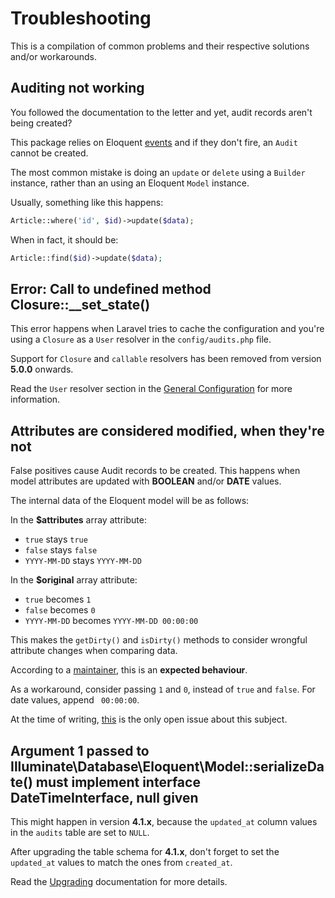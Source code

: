 # Troubleshooting
This is a compilation of common problems and their respective solutions and/or workarounds.

## Auditing not working
You followed the documentation to the letter and yet, audit records aren't being created?

This package relies on Eloquent [events](https://laravel.com/docs/5.5/eloquent#events) and if they don't fire, an `Audit` cannot be created.

The most common mistake is doing an `update` or `delete` using a `Builder` instance, rather than an using an Eloquent `Model` instance.

Usually, something like this happens:
```php
Article::where('id', $id)->update($data);
```

When in fact, it should be:
```php
Article::find($id)->update($data);
```

## Error: Call to undefined method Closure::__set_state()
This error happens when Laravel tries to cache the configuration and you're using a `Closure` as a `User` resolver in the `config/audits.php` file.

Support for `Closure` and `callable` resolvers has been removed from version **5.0.0** onwards.

Read the `User` resolver section in the [General Configuration](general-configuration) for more information.

## Attributes are considered modified, when they're not
False positives cause Audit records to be created.
This happens when model attributes are updated with **BOOLEAN** and/or **DATE** values.

The internal data of the Eloquent model will be as follows:

In the **$attributes** array attribute:
- `true` stays `true`
- `false` stays `false`
- `YYYY-MM-DD` stays `YYYY-MM-DD`

In the **$original** array attribute:
- `true` becomes `1`
- `false` becomes `0`
- `YYYY-MM-DD` becomes `YYYY-MM-DD 00:00:00`

This makes the `getDirty()` and `isDirty()` methods to consider wrongful attribute changes when comparing data.

According to a [maintainer](https://github.com/laravel/framework/issues/16823#issuecomment-267573840), this is an **expected behaviour**.

As a workaround, consider passing `1` and `0`, instead of `true` and `false`. For date values, append ` 00:00:00`.

At the time of writing, [this](https://github.com/laravel/internals/issues/349) is the only open issue about this subject.

## Argument 1 passed to Illuminate\Database\Eloquent\Model::serializeDate() must implement interface DateTimeInterface, null given
This might happen in version **4.1.x**, because the `updated_at` column values in the `audits` table are set to `NULL`.

After upgrading the table schema for **4.1.x**, don't forget to set the `updated_at` values to match the ones from `created_at`.

Read the [Upgrading](upgrading) documentation for more details.
